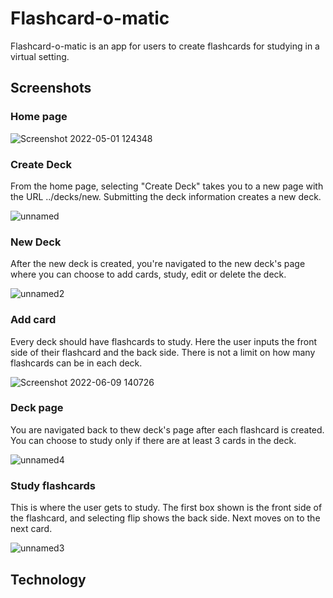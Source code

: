 # Flashcard-o-matic 

Flashcard-o-matic is an app for users to create flashcards for studying in a virtual setting.


## Screenshots

### Home page

![Screenshot 2022-05-01 124348](https://user-images.githubusercontent.com/100054403/172914018-040929e2-3391-4240-ae3e-2436ddc7da18.png)

### Create Deck
From the home page, selecting "Create Deck" takes you to a new page with the URL ../decks/new. Submitting the deck information creates a new deck.

![unnamed](https://user-images.githubusercontent.com/100054403/172914407-91ae6164-b89f-4a03-b9c1-effcf0537000.png)

### New Deck
After the new deck is created, you're navigated to the new deck's page where you can choose to add cards, study, edit or delete the deck.

![unnamed2](https://user-images.githubusercontent.com/100054403/172914624-e3617a38-c60a-47a3-a3b0-48eb6cbb8b69.png)

### Add card
Every deck should have flashcards to study. Here the user inputs the front side of their flashcard and the back side. There is not a limit on how many flashcards can be in each deck.

![Screenshot 2022-06-09 140726](https://user-images.githubusercontent.com/100054403/172915162-ee5cf58f-c366-4de8-b312-be354e84a28e.png)

### Deck page
You are navigated back to thew deck's page after each flashcard is created. You can choose to study only if there are at least 3 cards in the deck.

![unnamed4](https://user-images.githubusercontent.com/100054403/172914727-43bc50e5-b218-4608-81a5-b6b77d8b0807.png)


### Study flashcards
This is where the user gets to study. The first box shown is the front side of the flashcard, and selecting flip shows the back side. Next moves on to the next card.

![unnamed3](https://user-images.githubusercontent.com/100054403/172914785-64da9b26-66ea-4c2b-bca7-ea0773352799.png)


## Technology



